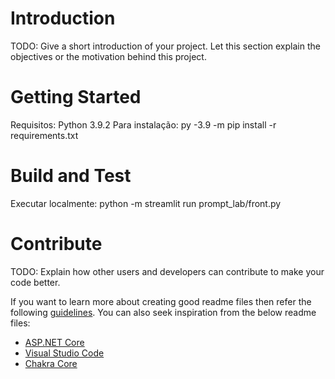 # Introduction

TODO: Give a short introduction of your project. Let this section explain the objectives or the motivation behind this project.

# Getting Started

Requisitos: Python 3.9.2
Para instalação: py -3.9 -m pip install -r requirements.txt

# Build and Test

Executar localmente: python -m streamlit run prompt_lab/front.py

# Contribute

TODO: Explain how other users and developers can contribute to make your code better.

If you want to learn more about creating good readme files then refer the following [guidelines](https://docs.microsoft.com/en-us/azure/devops/repos/git/create-a-readme?view=azure-devops). You can also seek inspiration from the below readme files:

- [ASP.NET Core](https://github.com/aspnet/Home)
- [Visual Studio Code](https://github.com/Microsoft/vscode)
- [Chakra Core](https://github.com/Microsoft/ChakraCore)
